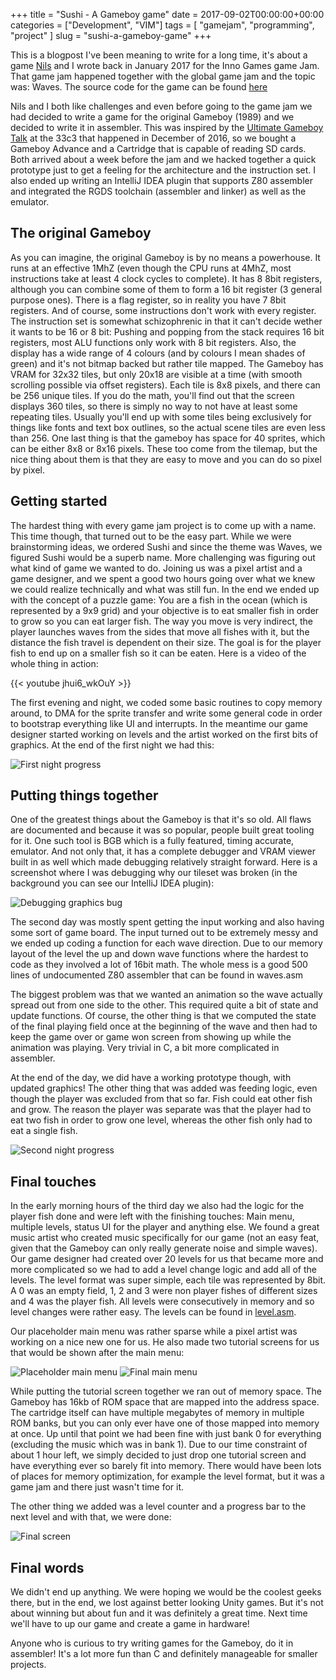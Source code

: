 +++
title = "Sushi - A Gameboy game"
date = 2017-09-02T00:00:00+00:00
categories = ["Development", "VIM"]
tags = [ "gamejam", "programming", "project" ]
slug = "sushi-a-gameboy-game"
+++

This is a blogpost I've been meaning to write for a long time, it's about a game [Nils](https://slindev.com/) and I wrote back in January 2017 for the Inno Games game Jam. That game jam happened together with the global game jam and the topic was: Waves. The source code for the game can be found [here](https://github.com/JustSid/sushi)

Nils and I both like challenges and even before going to the game jam we had decided to write a game for the original Gameboy (1989) and we decided to write it in assembler. This was inspired by the [Ultimate Gameboy Talk](https://www.youtube.com/watch?v=HyzD8pNlpwI) at the 33c3 that happened in December of 2016, so we bought a Gameboy Advance and a Cartridge that is capable of reading SD cards. Both arrived about a week before the jam and we hacked together a quick prototype just to get a feeling for the architecture and the instruction set. I also ended up writing an IntelliJ IDEA plugin that supports Z80 assembler and integrated the RGDS toolchain (assembler and linker) as well as the emulator.

## The original Gameboy

As you can imagine, the original Gameboy is by no means a powerhouse. It runs at an effective 1MhZ (even though the CPU runs at 4MhZ, most instructions take at least 4 clock cycles to complete). It has 8 8bit registers, although you can combine some of them to form a 16 bit register (3 general purpose ones). There is a flag register, so in reality you have 7 8bit registers. And of course, some instructions don't work with every register. The instruction set is somewhat schizophrenic in that it can't decide wether it wants to be 16 or 8 bit: Pushing and popping from the stack requires 16 bit registers, most ALU functions only work with 8 bit registers. Also, the display has a wide range of 4 colours (and by colours I mean shades of green) and it's not bitmap backed but rather tile mapped. The Gameboy has VRAM for 32x32 tiles, but only 20x18 are visible at a time (with smooth scrolling possible via offset registers). Each tile is 8x8 pixels, and there can be 256 unique tiles. If you do the math, you'll find out that the screen displays 360 tiles, so there is simply no way to not have at least some repeating tiles. Usually you'll end up with some tiles being exclusively for things like fonts and text box outlines, so the actual scene tiles are even less than 256. One last thing is that the gameboy has space for 40 sprites, which can be either 8x8 or 8x16 pixels. These too come from the tilemap, but the nice thing about them is that they are easy to move and you can do so pixel by pixel.

## Getting started

The hardest thing with every game jam project is to come up with a name. This time though, that turned out to be the easy part. While we were brainstorming ideas, we ordered Sushi and since the theme was Waves, we figured Sushi would be a superb name. More challenging was figuring out what kind of game we wanted to do. Joining us was a pixel artist and a game designer, and we spent a good two hours going over what we knew we could realize technically and what was still fun. In the end we ended up with the concept of a puzzle game: You are a fish in the ocean (which is represented by a 9x9 grid) and your objective is to eat smaller fish in order to grow so you can eat larger fish. The way you move is very indirect, the player launches waves from the sides that move all fishes with it, but the distance the fish travel is dependent on their size. The goal is for the player fish to end up on a smaller fish so it can be eaten. Here is a video of the whole thing in action:

{{< youtube jhui6_wkOuY >}}

The first evening and night, we coded some basic routines to copy memory around, to DMA for the sprite transfer and write some general code in order to bootstrap everything like UI and interrupts. In the meantime our game designer started working on levels and the artist worked on the first bits of graphics. At the end of the first night we had this:

![First night progress](/images/2017/09/sushi1.png)

## Putting things together

One of the greatest things about the Gameboy is that it's so old. All flaws are documented and because it was so popular, people built great tooling for it. One such tool is BGB which is a fully featured, timing accurate, emulator. And not only that, it has a complete debugger and VRAM viewer built in as well which made debugging relatively straight forward. Here is a screenshot where I was debugging why our tileset was broken (in the background you can see our IntelliJ IDEA plugin):

![Debugging graphics bug](/images/2017/09/Screen-Shot-2017-01-21-at-11.02.30.png)

The second day was mostly spent getting the input working and also having some sort of game board. The input turned out to be extremely messy and we ended up coding a function for each wave direction. Due to our memory layout of the level the up and down wave functions where the hardest to code as they involved a lot of 16bit math. The whole mess is a good 500 lines of undocumented Z80 assembler that can be found in waves.asm

The biggest problem was that we wanted an animation so the wave actually spread out from one side to the other. This required quite a bit of state and update functions. Of course, the other thing is that we computed the state of the final playing field once at the beginning of the wave and then had to keep the game over or game won screen from showing up while the animation was playing. Very trivial in C, a bit more complicated in assembler.

At the end of the day, we did have a working prototype though, with updated graphics! The other thing that was added was feeding logic, even though the player was excluded from that so far. Fish could eat other fish and grow. The reason the player was separate was that the player had to eat two fish in order to grow one level, whereas the other fish only had to eat a single fish.

![Second night progress](/images/2017/09/Screen-Shot-2017-01-21-at-22.36.53.png)

## Final touches

In the early morning hours of the third day we also had the logic for the player fish done and were left with the finishing touches: Main menu, multiple levels, status UI for the player and anything else. We found a great music artist who created music specifically for our game (not an easy feat, given that the Gameboy can only really generate noise and simple waves). Our game designer had created over 20 levels for us that became more and more complicated so we had to add a level change logic and add all of the levels. The level format was super simple, each tile was represented by 8bit. A 0 was an empty field, 1, 2 and 3 were non player fishes of different sizes and 4 was the player fish. All levels were consecutively in memory and so level changes were rather easy. The levels can be found in [level.asm](https://github.com/JustSid/Sushi/blob/master/src/level.asm).

Our placeholder main menu was rather sparse while a pixel artist was working on a nice new one for us. He also made two tutorial screens for us that would be shown after the main menu:

![Placeholder main menu](/images/2017/09/sushi4.png) ![Final main menu](/images/2017/09/sushi5.png)

While putting the tutorial screen together we ran out of memory space. The Gameboy has 16kb of ROM space that are mapped into the address space. The cartridge itself can have multiple megabytes of memory in multiple ROM banks, but you can only ever have one of those mapped into memory at once. Up until that point we had been fine with just bank 0 for everything (excluding the music which was in bank 1). Due to our time constraint of about 1 hour left, we simply decided to just drop one tutorial screen and have everything ever so barely fit into memory. There would have been lots of places for memory optimization, for example the level format, but it was a game jam and there just wasn't time for it.

The other thing we added was a level counter and a progress bar to the next level and with that, we were done:

![Final screen](/images/2017/09/sushi3.png)

## Final words

We didn't end up anything. We were hoping we would be the coolest geeks there, but in the end, we lost against better looking Unity games. But it's not about winning but about fun and it was definitely a great time. Next time we'll have to up our game and create a game in hardware!

Anyone who is curious to try writing games for the Gameboy, do it in assembler! It's a lot more fun than C and definitely manageable for smaller projects.
